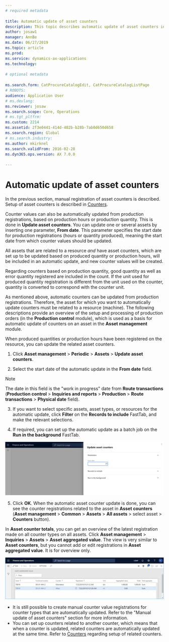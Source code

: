 ```yaml
---
# required metadata

title: Automatic update of asset counters
description: This topic describes automatic update of asset counters in Asset Management.
author: josaw1
manager: AnnBe
ms.date: 06/27/2019
ms.topic: article
ms.prod: 
ms.service: dynamics-ax-applications
ms.technology: 

# optional metadata

ms.search.form: CatProcureCatalogEdit, CatProcureCatalogListPage
# ROBOTS: 
audience: Application User
# ms.devlang: 
ms.reviewer: josaw
ms.search.scope: Core, Operations
# ms.tgt_pltfrm: 
ms.custom: 2214
ms.assetid: 2f3e0441-414d-402b-b28b-7ab0d650d658
ms.search.region: Global
# ms.search.industry: 
ms.author: mkirknel
ms.search.validFrom: 2016-02-28
ms.dyn365.ops.version: AX 7.0.0

---
```


# Automatic update of asset counters

In the previous section, manual registration of asset counters is described. Setup of asset counters is described in [Counters](../setup-for-objects/counters.md).

Counter values can also be automatically updated from production registrations, based on production hours or production quantity. This is done in **Update asset counters**. You can update one or several assets by inserting one parameter, **From date**. This parameter specifies the start date for production registrations (hours or quantity produced), meaning the start date from which counter values should be updated.

All assets that are related to a resource *and* have asset counters, which are set up to be updated based on produced quantity or production hours, will be included in an automatic update, and new counter values will be created.

Regarding counters based on production quantity, good quantity as well as error quantity registered are included in the count. If the unit used for produced quantity registration is different from the unit used on the counter, quantity is converted to correspond with the counter unit.

As mentioned above, automatic counters can be updated from production registrations. Therefore, the asset for which you want to automatically update counters must be related to a resource (machine). The following descriptions provide an overview of the setup and processing of production orders (in the **Production control** module), which is used as a basis for automatic update of counters on an asset in the **Asset management** module.

When produced quantities or production hours have been registered on the resource, you can update the related asset counters.

1. Click **Asset management** > **Periodic** > **Assets** > **Update asset counters**.

2. Select the start date of the automatic update in the **From date** field.

>[!NOTE]
>The date in this field is the "work in progress" date from **Route transactions** (**Production control** > **Inquiries and reports** > **Production** > **Route transactions** > **Physical date** field).

3. If you want to select specific assets, asset types, or resources for the automatic update, click **Filter** on the **Records to include** FastTab, and make the relevant selections.

4. If required, you can set up the automatic update as a batch job on the **Run in the background** FastTab.

![Figure 1](media/12-work-orders.png)

5. Click **OK**. When the automatic asset counter update is done, you can see the counter registrations related to the asset in **Asset counters** (**Asset management** > **Common** > **Assets** > **All assets** > select asset > **Counters** button).

In **Asset counter totals**, you can get an overview of the latest registration made on all counter types on all assets. Click **Asset management** > **Inquiries** > **Assets** > **Asset aggregated value**. The view is very similar to **Asset counters**, but you cannot add or edit registrations in **Asset aggregated value**. It is for overview only.

![Figure 2](media/13-work-orders.png)


- It is still possible to create manual counter value registrations for counter types that are automatically updated. Refer to the "Manual update of asset counters" section for more information.
- You can set up counters related to another counter, which means that when a counter is updated, related counters are automatically updated at the same time. Refer to [Counters](../setup-for-objects/counters.md) regarding setup of related counters.
